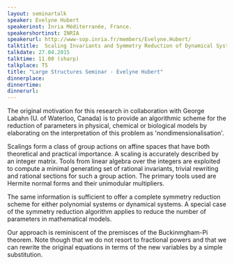 ```yaml
---
layout: seminartalk
speaker: Evelyne Hubert
speakerinst: Inria Méditerranée, France.
speakershortinst: INRIA
speakerurl: http://www-sop.inria.fr/members/Evelyne.Hubert/
talktitle:  Scaling Invariants and Symmetry Reduction of Dynamical Systems. Application to Parameter Reduction.
talkdate: 27.04.2015
talktime: 11.00 (sharp)
talkplace: T5 
title: "Large Structures Seminar - Evelyne Hubert"
dinnerplace: 
dinnertime: 
dinnerurl: 
---
```

The original motivation for this research  in collaboration with
George Labahn (U. of Waterloo, Canada) is to provide an algorithmic
scheme for the reduction of parameters  in physical, chemical or biological models by elaborating on the interpretation of this problem as 'nondimensionalisation'.

Scalings form a class of group actions on affine spaces that have both theoretical and practical importance. A scaling is accurately described by an integer matrix. Tools from linear algebra over the integers are exploited to compute a minimal generating set of rational invariants, trivial rewriting and rational sections for such a group action. The primary tools used are Hermite normal forms and their unimodular multipliers.

The same information is sufficient to offer a complete symmetry
reduction scheme for either polynomial systems or dynamical systems. A
special case of the symmetry reduction algorithm applies to reduce the
number of parameters in mathematical models.

Our approach is reminiscent of  the premisces of the Buckinmgham-Pi theorem. Note though that we do not resort to fractional powers and that we can rewrite the original equations in terms of the new variables by a simple substitution.

